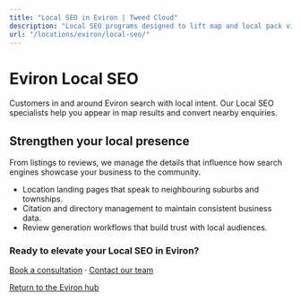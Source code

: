 ```yaml
---
title: "Local SEO in Eviron | Tweed Cloud"
description: "Local SEO programs designed to lift map and local pack visibility for Eviron businesses."
url: "/locations/eviron/local-seo/"
---
```


# Eviron Local SEO

Customers in and around Eviron search with local intent. Our Local SEO specialists help you appear in map results and convert nearby enquiries.

## Strengthen your local presence

From listings to reviews, we manage the details that influence how search engines showcase your business to the community.

- Location landing pages that speak to neighbouring suburbs and townships.
- Citation and directory management to maintain consistent business data.
- Review generation workflows that build trust with local audiences.

### Ready to elevate your Local SEO in Eviron?

[Book a consultation](/consultation/) · [Contact our team](/contact/)

[Return to the Eviron hub](/locations/eviron/)
